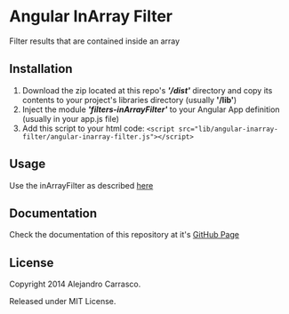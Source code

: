 Angular InArray Filter
======================

Filter results that are contained inside an array

Installation
------------

1. Download the zip located at this repo's ***'/dist'*** directory and copy its contents to your project's libraries directory (usually **'/lib'**)
2. Inject the module ***'filters-inArrayFilter'*** to your Angular App definition (usually in your app.js file)
3. Add this script to your html code: ```<script src="lib/angular-inarray-filter/angular-inarray-filter.js"></script>```
 
Usage
-----

Use the inArrayFilter as described [here](http://cyberdelphos.github.io/angular-inarray-filter/#usage "angular-inarray-filter by A. Carrasco")

Documentation
-------------

Check the documentation of this repository at it's [GitHub Page](http://cyberdelphos.github.io/angular-inarray-filter/ "angular-inarray-filter by Alejandro Carrasco")

License
-------

Copyright 2014 Alejandro Carrasco.

Released under MIT License.
